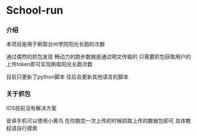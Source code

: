 # School-run

### 介绍
本项目是用于刷取台州学院阳光长跑的次数

通过偶然的抓包发现 畅动力的跑步数据是通过明文传输的 只需要抓包获取用户的上传token即可实现刷取阳光长跑次数

目前只更新了python脚本 往后会更新其他语言的脚本  


### 关于抓包

IOS目前没有解决方案 

安卓手机可以使用小黄鸟 在你跑完一次上传的时候抓取上传的数据包即可 具体教程请自行摸索



